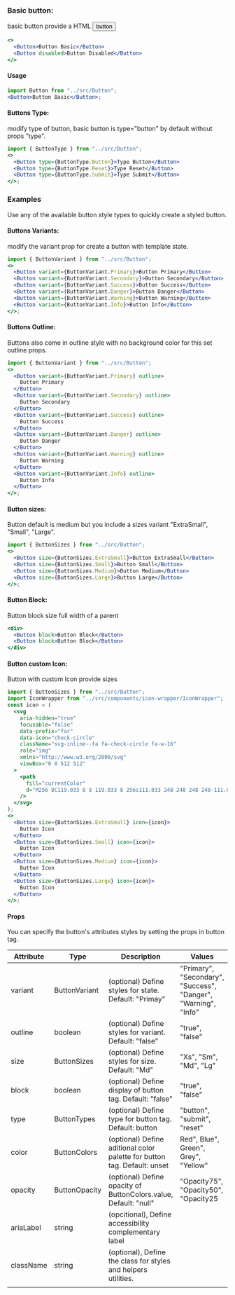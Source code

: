 ### Basic button:

basic button provide a HTML <button>button</button>

```jsx
<>
  <Button>Button Basic</Button>
  <Button disabled>Button Disabled</Button>
</>
```

#### Usage

```jsx
import Button from "../src/Button";
<Button>Button Basic</Button>;
```

#### Buttons Type:

modify type of button, basic button is type="button" by default without props "type".

```jsx
import { ButtonType } from "../src/Button";
<>
  <Button type={ButtonType.Button}>Type Button</Button>
  <Button type={ButtonType.Reset}>Type Reset</Button>
  <Button type={ButtonType.Submit}>Type Submit</Button>
</>;
```

### Examples

Use any of the available button style types to quickly create a styled button.

#### Buttons Variants:

modify the variant prop for create a button with template state.

```jsx
import { ButtonVariant } from "../src/Button";
<>
  <Button variant={ButtonVariant.Primary}>Button Primary</Button>
  <Button variant={ButtonVariant.Secondary}>Button Secondary</Button>
  <Button variant={ButtonVariant.Success}>Button Success</Button>
  <Button variant={ButtonVariant.Danger}>Button Danger</Button>
  <Button variant={ButtonVariant.Warning}>Button Warning</Button>
  <Button variant={ButtonVariant.Info}>Button Info</Button>
</>;
```

#### Buttons Outline:

Buttons also come in outline style with no background color for this set outline props.

```jsx
import { ButtonVariant } from "../src/Button";
<>
  <Button variant={ButtonVariant.Primary} outline>
    Button Primary
  </Button>
  <Button variant={ButtonVariant.Secondary} outline>
    Button Secondary
  </Button>
  <Button variant={ButtonVariant.Success} outline>
    Button Success
  </Button>
  <Button variant={ButtonVariant.Danger} outline>
    Button Danger
  </Button>
  <Button variant={ButtonVariant.Warning} outline>
    Button Warning
  </Button>
  <Button variant={ButtonVariant.Info} outline>
    Button Info
  </Button>
</>;
```

#### Button sizes:

Button default is medium but you include a sizes variant "ExtraSmall", "Small", "Large".

```jsx
import { ButtonSizes } from "../src/Button";
<>
  <Button size={ButtonSizes.ExtraSmall}>Button ExtraSmall</Button>
  <Button size={ButtonSizes.Small}>Button Small</Button>
  <Button size={ButtonSizes.Medium}>Button Medium</Button>
  <Button size={ButtonSizes.Large}>Button Large</Button>
</>;
```

#### Button Block:

Button block size full width of a parent

```jsx
<div>
  <Button block>Button Block</Button>
  <Button block>Button Block</Button>
</div>
```

#### Button custom Icon:

Button with custom Icon provide sizes

```jsx
import { ButtonSizes } from "../src/Button";
import IconWrapper from "../src/components/icon-wrapper/IconWrapper";
const icon = (
  <svg
    aria-hidden="true"
    focusable="false"
    data-prefix="far"
    data-icon="check-circle"
    className="svg-inline--fa fa-check-circle fa-w-16"
    role="img"
    xmlns="http://www.w3.org/2000/svg"
    viewBox="0 0 512 512"
  >
    <path
      fill="currentColor"
      d="M256 8C119.033 8 8 119.033 8 256s111.033 248 248 248 248-111.033 248-248S392.967 8 256 8zm0 48c110.532 0 200 89.451 200 200 0 110.532-89.451 200-200 200-110.532 0-200-89.451-200-200 0-110.532 89.451-200 200-200m140.204 130.267l-22.536-22.718c-4.667-4.705-12.265-4.736-16.97-.068L215.346 303.697l-59.792-60.277c-4.667-4.705-12.265-4.736-16.97-.069l-22.719 22.536c-4.705 4.667-4.736 12.265-.068 16.971l90.781 91.516c4.667 4.705 12.265 4.736 16.97.068l172.589-171.204c4.704-4.668 4.734-12.266.067-16.971z"
    />
  </svg>
);
<>
  <Button size={ButtonSizes.ExtraSmall} icon={icon}>
    Button Icon
  </Button>
  <Button size={ButtonSizes.Small} icon={icon}>
    Button Icon
  </Button>
  <Button size={ButtonSizes.Medium} icon={icon}>
    Button Icon
  </Button>
  <Button size={ButtonSizes.Large} icon={icon}>
    Button Icon
  </Button>
</>;
```

#### Props

You can specify the button's attributes styles by setting the props in button tag.

| Attribute | Type          | Description                                                              | Values                                                         |
| --------- | ------------- | ------------------------------------------------------------------------ | -------------------------------------------------------------- |
| variant   | ButtonVariant | (optional) Define styles for state. Default: "Primay"                    | "Primary", "Secondary", "Success", "Danger", "Warning", "Info" |
| outline   | boolean       | (optional) Define styles for variant. Default: "false"                   | "true", "false"                                                |
| size      | ButtonSizes   | (optional) Define styles for size. Default: "Md"                         | "Xs", "Sm", "Md", "Lg"                                         |
| block     | boolean       | (optional) Define display of button tag. Default: "false"                | "true", "false"                                                |
| type      | ButtonTypes   | (optional) Define type for button tag. Default: button                   | "button", "submit", "reset"                                    |
| color     | ButtonColors  | (optional) Define aditional color palette for button tag. Default: unset | Red", Blue", Green", Grey", "Yellow"                           |
| opacity   | ButtonOpacity | (optional) Define opacity of ButtonColors.value, Default: "null"         | "Opacity75", "Opacity50", "Opacity25                           |
| ariaLabel | string        | (opcitional), Define accessibility complementary label                   |                                                                |
| className | string        | (optional), Define the class for styles and helpers utilities.           |                                                                |
|           |
